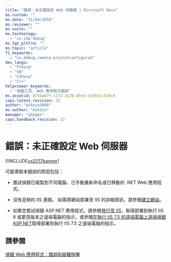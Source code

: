 ```yaml
---
title: "錯誤：未正確設定 Web 伺服器 | Microsoft Docs"
ms.custom: ""
ms.date: "11/04/2016"
ms.reviewer: ""
ms.suite: ""
ms.technology: 
  - "vs-ide-debug"
ms.tgt_pltfrm: ""
ms.topic: "article"
f1_keywords: 
  - "vs.debug.remote.projnotconfigured"
dev_langs: 
  - "FSharp"
  - "VB"
  - "CSharp"
  - "C++"
helpviewer_keywords: 
  - "偵錯工具, Web 應用程式錯誤"
ms.assetid: 875ba87f-c372-4126-8fe3-e33931cf26c0
caps.latest.revision: 22
author: "mikejo5000"
ms.author: "mikejo"
manager: "ghogen"
caps.handback.revision: 22
---
```

# 錯誤：未正確設定 Web 伺服器
[!INCLUDE[vs2017banner](../code-quality/includes/vs2017banner.md)]

可能導致本錯誤的原因包括：  
  
-   嘗試偵錯已複製到不同電腦、已手動重新命名或已移動的 .NET Web 應用程式。  
  
-   沒有足夠的 IIS 連接。 如需將網站部署至 IIS 的詳細資訊，請參閱[建立網站](http://www.iis.net/learn/get-started/getting-started-with-iis/create-a-web-site)。  
  
-   如果您嘗試偵錯 ASP.NET 應用程式，請參閱[發行至 IIS](https://docs.asp.net/en/latest/publishing/iis.html)，取得部署到執行 IIS 8 或更高版本之遠端電腦的指示，或參閱[在執行 IIS 7.5 的遠端電腦上遠端偵錯 ASP.NET](../debugger/remote-debugging-aspnet-on-a-remote-iis-7-5-computer.md)取得部署到執行 IIS 7.5 之遠端電腦的指示。  
  
## 請參閱  
 [偵錯 Web 應用程式：錯誤和疑難排解](../debugger/debugging-web-applications-errors-and-troubleshooting.md)